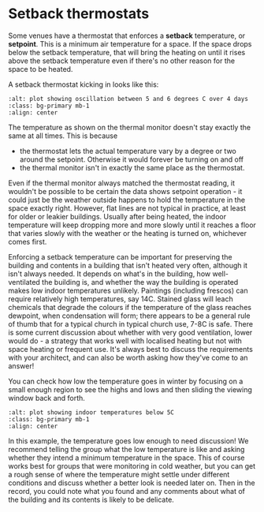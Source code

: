 # Setback thermostats

Some venues have a thermostat that enforces a **setback** temperature, or **setpoint**.  This is a minimum air temperature for a space.  If the space drops below the setback temperature, that will bring the heating on until it rises above the setback temperature even if there's no other reason for the space to be heated.

A setback thermostat kicking in looks like this:


```{image} ../images/plot-screenshots/setback.png
:alt: plot showing oscillation between 5 and 6 degrees C over 4 days
:class: bg-primary mb-1
:align: center
```

The temperature as shown on the thermal monitor doesn't stay exactly the same at all times.  This is because

- the thermostat lets the actual temperature vary by a degree or two around the setpoint. Otherwise it would forever be turning on and off
- the thermal monitor isn't in exactly the same place as the thermostat.  

Even if the thermal monitor always matched the thermostat reading, it wouldn't be possible to be certain the data shows setpoint operation - it could just be the weather outside happens to hold the temperature in the space exactly right.  However, flat lines are not typical in practice, at least for older or leakier buildings. Usually after being heated, the indoor temperature will keep dropping more and more slowly until it reaches a floor that varies slowly with the weather or the heating is turned on, whichever comes first.

Enforcing a setback temperature can be important for preserving the building and contents in a building that isn't heated very often, although it isn't always needed.  It depends on what's in the building, how well-ventilated the building is, and whether the way the building is operated makes low indoor temperatures unlikely.  Paintings (including frescos) can require relatively high temperatures, say 14C.  Stained glass will leach chemicals that degrade the colours if the temperature of the glass reaches dewpoint, when condensation will form; there appears to be a general rule of thumb that for a typical church in typical church use, 7-8C is safe.  There is some current discussion about whether with very good ventilation, lower would do - a strategy that works well with localised heating but not with space heating or frequent use.  It's always best to discuss the requirements with your architect, and can also be worth asking how they've come to an answer!

You can check how low the temperature goes in winter by focusing on a small enough region to see the highs and lows and then sliding the viewing window back and forth. 

```{image} ../images/plot-screenshots/very-low-temperature.png
:alt: plot showing indoor temperatures below 5C
:class: bg-primary mb-1
:align: center
```

In this example, the temperature goes low enough to need discussion! We recommend telling the group what the low temperature is like and asking whether they intend a minimum temperature in the space.  This of course works best for groups that were monitoring in cold weather, but you can get a rough sense of where the temperature might settle under different conditions and discuss whether a better look is needed later on.  Then in the record, you could note what you found and any comments about what of the building and its contents is likely to be delicate.



